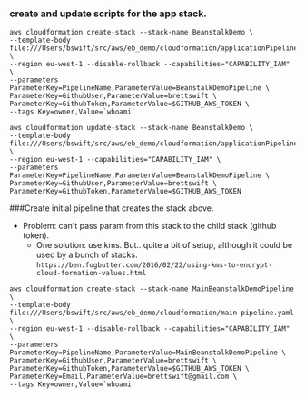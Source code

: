 ### create and update scripts for the app stack.
```
aws cloudformation create-stack --stack-name BeanstalkDemo \
--template-body file:///Users/bswift/src/aws/eb_demo/cloudformation/applicationPipeline.yaml \
--region eu-west-1 --disable-rollback --capabilities="CAPABILITY_IAM" \
--parameters ParameterKey=PipelineName,ParameterValue=BeanstalkDemoPipeline \
ParameterKey=GithubUser,ParameterValue=brettswift \
ParameterKey=GithubToken,ParameterValue=$GITHUB_AWS_TOKEN \
--tags Key=owner,Value=`whoami`
```

```
aws cloudformation update-stack --stack-name BeanstalkDemo \
--template-body file:///Users/bswift/src/aws/eb_demo/cloudformation/applicationPipeline.yaml \
--region eu-west-1 --capabilities="CAPABILITY_IAM" \
--parameters ParameterKey=PipelineName,ParameterValue=BeanstalkDemoPipeline \
ParameterKey=GithubUser,ParameterValue=brettswift \
ParameterKey=GithubToken,ParameterValue=$GITHUB_AWS_TOKEN
```

###Create initial pipeline that creates the stack above.
* Problem: can't pass param from this stack to the child stack (github token).
   * One solution:  use kms. But.. quite a bit of setup, although it could be used by a bunch of stacks.
 `https://ben.fogbutter.com/2016/02/22/using-kms-to-encrypt-cloud-formation-values.html`
```
aws cloudformation create-stack --stack-name MainBeanstalkDemoPipeline \
--template-body file:///Users/bswift/src/aws/eb_demo/cloudformation/main-pipeline.yaml \
--region eu-west-1 --disable-rollback --capabilities="CAPABILITY_IAM" \
--parameters ParameterKey=PipelineName,ParameterValue=MainBeanstalkDemoPipeline \
ParameterKey=GithubUser,ParameterValue=brettswift \
ParameterKey=GithubToken,ParameterValue=$GITHUB_AWS_TOKEN \
ParameterKey=Email,ParameterValue=brettswift@gmail.com \
--tags Key=owner,Value=`whoami`
```
